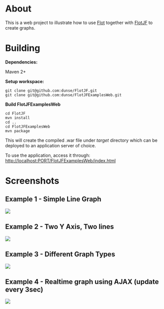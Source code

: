 # About

This is a web project to illustrate how to use [Flot](http://code.google.com/p/flot) together with [FlotJF](https://github.com/dunse/FlotJF) to create graphs.

# Building

**Dependencies:**

Maven 2+  
  
**Setup workspace:**
    
    
    git clone git@github.com:dunse/FlotJF.git
    git clone git@github.com:dunse/FlotJFExamplesWeb.git
    

**Build FlotJFExamplesWeb**
    
    cd FlotJF
    mvn install
    cd ..
    cd FlotJFExamplesWeb
    mvn package

This will create the compiled .war file under _target_ directory which can be deployed to an application server of choice.

To use the application, access it through: [http://localhost:PORT/FlotJFExamplesWeb/index.html](http://localhost:PORT/FlotJFExamplesWeb/index.html)

# Screenshots

## Example 1 - Simple Line Graph

![](/dunse/FlotJFExamplesWeb/raw/master/src/main/java/doc-files/example1.jpg)

## Example 2 - Two Y Axis, Two lines

![](/dunse/FlotJFExamplesWeb/raw/master/src/main/java/doc-files/example2.jpg)

## Example 3 - Different Graph Types

![](/dunse/FlotJFExamplesWeb/raw/master/src/main/java/doc-files/example3.jpg)

## Example 4 - Realtime graph using AJAX (update every 3sec)

![](/dunse/FlotJFExamplesWeb/raw/master/src/main/java/doc-files/example4.jpg)
